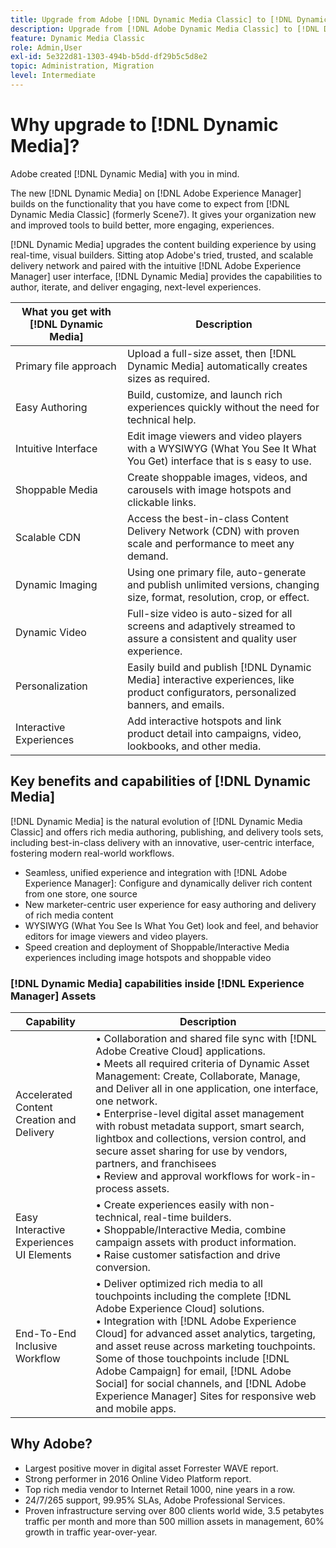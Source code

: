 ```yaml
---
title: Upgrade from Adobe [!DNL Dynamic Media Classic] to [!DNL Dynamic Media] on [!DNL Experience Manager] Assets
description: Upgrade from [!DNL Adobe Dynamic Media Classic] to [!DNL Dynamic Media] on [!DNL Adobe Experience Manager]. Learn about the key benefits and capabilities of [!DNL Dynamic Media]. Review the feature list comparison, upgrade FAQ, and readiness check list.
feature: Dynamic Media Classic
role: Admin,User
exl-id: 5e322d81-1303-494b-b5dd-df29b5c5d8e2
topic: Administration, Migration
level: Intermediate
---
```

# Why upgrade to [!DNL Dynamic Media]?

Adobe created [!DNL Dynamic Media] with you in mind. 

The new [!DNL Dynamic Media] on [!DNL Adobe Experience Manager] builds on the functionality that you have come to expect from [!DNL Dynamic Media Classic] (formerly Scene7). It gives your organization new and improved tools to build better, more engaging, experiences.

[!DNL Dynamic Media] upgrades the content building experience by using real-time, visual builders. Sitting atop Adobe's tried, trusted, and scalable delivery network and paired with the intuitive [!DNL Adobe Experience Manager] user interface, [!DNL Dynamic Media] provides the capabilities to author, iterate, and deliver engaging, next-level experiences.

| What you get with [!DNL Dynamic Media] | Description |
| --- | --- |
| Primary file approach | Upload a full-size asset, then [!DNL Dynamic Media] automatically creates sizes as required. |
| Easy Authoring | Build, customize, and launch rich experiences quickly without the need for technical help. |
| Intuitive Interface | Edit image viewers and video players with a WYSIWYG (What You See It What You Get) interface that is s easy to use. |
| Shoppable Media | Create shoppable images, videos, and carousels with image hotspots and clickable links. |
| Scalable CDN | Access the best-in-class Content Delivery Network (CDN) with proven scale and performance to meet any demand. |
| Dynamic Imaging | Using one primary file, auto-generate and publish unlimited versions, changing size, format, resolution, crop, or effect. |
| Dynamic Video | Full-size video is auto-sized for all screens and adaptively streamed to assure a consistent and quality user experience. |
| Personalization | Easily build and publish [!DNL Dynamic Media] interactive experiences, like product configurators, personalized banners, and emails. |
| Interactive Experiences | Add interactive hotspots and link product detail into campaigns, video, lookbooks, and other media. |

## Key benefits and capabilities of [!DNL Dynamic Media]

[!DNL Dynamic Media] is the natural evolution of [!DNL Dynamic Media Classic] and offers rich media authoring, publishing, and delivery tools sets, including best-in-class delivery with an innovative, user-centric interface, fostering modern real-world workflows.

* Seamless, unified experience and integration with [!DNL Adobe Experience Manager]: Configure and dynamically deliver rich content from one store, one source
* New marketer-centric user experience for easy authoring and delivery of rich media content
* WYSIWYG (What You See Is What You Get) look and feel, and behavior editors for image viewers and video players.
* Speed creation and deployment of Shoppable/Interactive Media experiences including image hotspots and shoppable video

### [!DNL Dynamic Media] capabilities inside [!DNL Experience Manager] Assets

| Capability | Description |
| --- | --- |
| Accelerated Content Creation and Delivery | &bull; Collaboration and shared file sync with [!DNL Adobe Creative Cloud] applications.<br>&bull; Meets all required criteria of Dynamic Asset Management: Create, Collaborate, Manage, and Deliver all in one application, one interface, one network.<br>&bull; Enterprise-level digital asset management with robust metadata support, smart search, lightbox and collections, version control, and secure asset sharing for use by vendors, partners, and franchisees<br>&bull; Review and approval workflows for work-in-process assets. |
| Easy Interactive Experiences UI Elements | &bull; Create experiences easily with non-technical, real-time builders.<br>&bull; Shoppable/Interactive Media, combine campaign assets with product information.<br>&bull; Raise customer satisfaction and drive conversion. |
| End-To-End Inclusive Workflow | &bull; Deliver optimized rich media to all touchpoints including the complete [!DNL Adobe Experience Cloud] solutions.<br>&bull; Integration with [!DNL Adobe Experience Cloud] for advanced asset analytics, targeting, and asset reuse across marketing touchpoints. Some of those touchpoints include [!DNL Adobe Campaign] for email, [!DNL Adobe Social] for social channels, and [!DNL Adobe Experience Manager] Sites for responsive web and mobile apps. |

## Why Adobe?
    
* Largest positive mover in digital asset Forrester WAVE report.
* Strong performer in 2016 Online Video Platform report.
* Top rich media vendor to Internet Retail 1000, nine years in a row.
* 24/7/265 support, 99.95% SLAs, Adobe Professional Services.
* Proven infrastructure serving over 800 clients world wide, 3.5 petabytes traffic per month and more than 500 million assets in management, 60% growth in traffic year-over-year.
